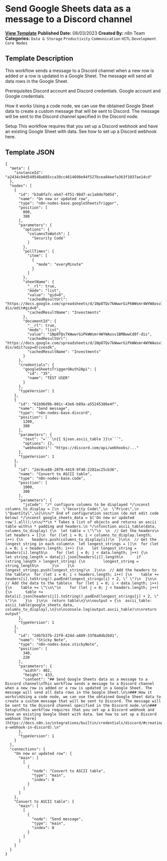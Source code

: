 # Send Google Sheets data as a message to a Discord channel

**[View Template](https://n8n.io/workflows/1941-/)**  **Published Date:** 08/03/2023  **Created By:** n8n Team  **Categories:** `Data & Storage` `Productivity` `Communication` `HITL` `Development` `Core Nodes`  

## Template Description

This workflow sends a message to a Discord channel when a new row is added or a row is updated in a Google Sheet. The message will send all data rows in the Google Sheet.

Prerequisites
Discord account and Discord credentials.
Google account and Google credentials.

How it works
Using a code node, we can use the obtained Google Sheet data to create a custom message that will be sent to Discord. The message will be sent to the Discord channel specified in the Discord node.

Setup
This workflow requires that you set up a Discord webhook and have an existing Google Sheet with data. See how to set up a Discord webhook here.

## Template JSON

```
{
  "meta": {
    "instanceId": "a2434c94d549548a685cca39cc4614698e94f527bcea84eefa363f1037ae14cd"
  },
  "nodes": [
    {
      "id": "b3a0fa7c-eb47-4f51-98d7-ac1a8de7b05d",
      "name": "On new or updated row",
      "type": "n8n-nodes-base.googleSheetsTrigger",
      "position": [
        800,
        380
      ],
      "parameters": {
        "options": {
          "columnsToWatch": [
            "Security Code"
          ]
        },
        "pollTimes": {
          "item": [
            {
              "mode": "everyMinute"
            }
          ]
        },
        "sheetName": {
          "__rl": true,
          "mode": "list",
          "value": "gid=0",
          "cachedResultUrl": "https://docs.google.com/spreadsheets/d/1Np8TQv7kWwwrGiPkWWsmr4WYWAosv1BMBwwCd0f-dis/edit#gid=0",
          "cachedResultName": "Investments"
        },
        "documentId": {
          "__rl": true,
          "mode": "list",
          "value": "1Np8TQv7kWwwrGiPkWWsmr4WYWAosv1BMBwwCd0f-dis",
          "cachedResultUrl": "https://docs.google.com/spreadsheets/d/1Np8TQv7kWwwrGiPkWWsmr4WYWAosv1BMBwwCd0f-dis/edit?usp=drivesdk",
          "cachedResultName": "Investments"
        }
      },
      "credentials": {
        "googleSheetsTriggerOAuth2Api": {
          "id": "35",
          "name": "TEST USER"
        }
      },
      "typeVersion": 1
    },
    {
      "id": "61b96d9b-801c-43e6-b89a-a55245386e4f",
      "name": "Send message",
      "type": "n8n-nodes-base.discord",
      "position": [
        1200,
        380
      ],
      "parameters": {
        "text": "=```\n{{ $json.ascii_table }}\n```",
        "options": {},
        "webhookUri": "https://discord.com/api/webhooks/..."
      },
      "typeVersion": 1
    },
    {
      "id": "2dc9ce88-2079-4419-9f48-2281ac25cb36",
      "name": "Convert to ASCII table",
      "type": "n8n-nodes-base.code",
      "position": [
        1000,
        380
      ],
      "parameters": {
        "jsCode": "/* configure columns to be displayed */\nconst columns_to_display = [\n  \"Security Code\",\n  \"Price\",\n  \"Quantity\",\n]\n\n/* End of configuration section (do not edit code below) */\nconst google_sheets_data = $('On new or updated row').all();\n\n/**\n * Takes a list of objects and returns an ascii table with\n * padding and headers.\n */\nfunction ascii_table(data, columns_to_display) {\n  let table = \"\"\n  \n  // Get the headers\n  let headers = []\n  for (let i = 0; i < columns_to_display.length; i++) {\n    headers.push(columns_to_display[i])\n  }\n\n  // Get the longest string in each column\n  let longest_strings = []\n  for (let i = 0; i < headers.length; i++) {\n    let longest_string = headers[i].length\n    for (let j = 0; j < data.length; j++) {\n      let string_length = data[j].json[headers[i]].length\n      if (string_length > longest_string) {\n        longest_string = string_length\n      }\n    }\n    longest_strings.push(longest_string)\n  }\n\n  // Add the headers to the table\n  for (let i = 0; i < headers.length; i++) {\n    table += headers[i].toString().padEnd(longest_strings[i] + 2, \" \")\n  }\n\n  // Add the data to the table\n  for (let i = 0; i < data.length; i++) {\n    table += \"\\n\"\n    for (let j = 0; j < headers.length; j++) {\n      table += data[i].json[headers[j]].toString().padEnd(longest_strings[j] + 2, \" \")\n    }\n  }\n\n  return table\n}\n\noutput = {\n  ascii_table: ascii_table(google_sheets_data, columns_to_display),\n}\n\nconsole.log(output.ascii_table)\n\nreturn output"
      },
      "typeVersion": 1
    },
    {
      "id": "2db7b37b-22f9-424d-a889-33f8a0db2b01",
      "name": "Sticky Note",
      "type": "n8n-nodes-base.stickyNote",
      "position": [
        340,
        220
      ],
      "parameters": {
        "width": 402,
        "height": 433,
        "content": "## Send Google Sheets data as a message to a Discord channel\nThis workflow sends a message to a Discord channel when a new row is added or a row is updated in a Google Sheet. The message will send all data rows in the Google Sheet.\n\n### How it works\nUsing a code node, we can use the obtained Google Sheet data to create a custom message that will be sent to Discord. The message will be sent to the Discord channel specified in the Discord node.\n\n### Setup\nThis workflow requires that you set up a Discord webhook and have an existing Google Sheet with data. See how to set up a Discord webhook [here](https://docs.n8n.io/integrations/builtin/credentials/discord/#creating-a-webhook-in-discord).\n"
      },
      "typeVersion": 1
    }
  ],
  "connections": {
    "On new or updated row": {
      "main": [
        [
          {
            "node": "Convert to ASCII table",
            "type": "main",
            "index": 0
          }
        ]
      ]
    },
    "Convert to ASCII table": {
      "main": [
        [
          {
            "node": "Send message",
            "type": "main",
            "index": 0
          }
        ]
      ]
    }
  }
}
```
